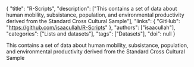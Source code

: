 {
  "title": "R-Scripts",
  "description": ["This contains a set of data about human mobility, subsistance, population, and environmental productivity derived from the Standard Cross Cultural Sample"],
  "links": {
    "GitHub": "https://github.com/isaacullah/R-Scripts"
  },
  "authors": ["isaacullah"],
  "categories": ["Lists and datasets"],
  "tags": ["Datasets"],
  "doi": null
}

<!-- Generated by csv2md.R – do not edit by hand -->

This contains a set of data about human mobility, subsistance, population, and environmental productivity derived from the Standard Cross Cultural Sample